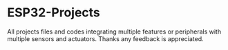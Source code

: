 # ESP32-Projects
All projects files and codes integrating multiple features or peripherals with multiple sensors and actuators. Thanks any feedback is appreciated. 
